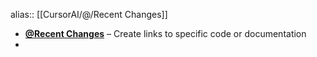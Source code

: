 alias:: [[CursorAI/@/Recent Changes]]

- **[@Recent Changes](https://docs.cursor.com/context/@-symbols/@-recent-changes)** – Create links to specific code or documentation
- 